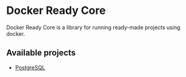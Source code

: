 # Docker Ready Core

Docker Ready Core is a library for running ready-made projects using docker.

## Available projects

- [PostgreSQL](https://hub.docker.com/_/postgres/)
